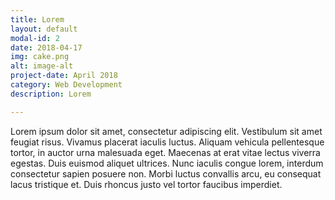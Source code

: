 ```yaml
---
title: Lorem
layout: default
modal-id: 2
date: 2018-04-17
img: cake.png
alt: image-alt
project-date: April 2018
category: Web Development
description: Lorem

---
```

Lorem ipsum dolor sit amet, consectetur adipiscing elit. Vestibulum sit amet feugiat risus. Vivamus placerat iaculis luctus. Aliquam vehicula pellentesque tortor, in auctor urna malesuada eget. Maecenas at erat vitae lectus viverra egestas. Duis euismod aliquet ultrices. Nunc iaculis congue lorem, interdum consectetur sapien posuere non. Morbi luctus convallis arcu, eu consequat lacus tristique et. Duis rhoncus justo vel tortor faucibus imperdiet.
